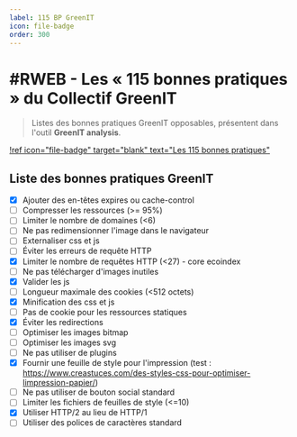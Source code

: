 ```yaml
---
label: 115 BP GreenIT
icon: file-badge
order: 300
---
```


# #RWEB - Les « 115 bonnes pratiques » du Collectif GreenIT

> Listes des bonnes pratiques GreenIT opposables, présentent dans l'outil **GreenIT analysis**.

[!ref icon="file-badge" target="blank" text="Les 115 bonnes pratiques"](https://github.com/cnumr/best-practices)

## Liste des bonnes pratiques GreenIT

- [x] Ajouter des en-têtes expires ou cache-control
- [ ] Compresser les ressources (>= 95%)
- [ ] Limiter le nombre de domaines (<6)
- [ ] Ne pas redimensionner l'image dans le navigateur
- [ ] Externaliser css et js
- [ ] Éviter les erreurs de requête HTTP
- [x] Limiter le nombre de requêtes HTTP (<27) - core ecoindex
- [ ] Ne pas télécharger d'images inutiles
- [x] Valider les js
- [ ] Longueur maximale des cookies (<512 octets)
- [x] Minification des css et js
- [ ] Pas de cookie pour les ressources statiques
- [x] Éviter les redirections
- [ ] Optimiser les images bitmap
- [ ] Optimiser les images svg
- [ ] Ne pas utiliser de plugins
- [x] Fournir une feuille de style pour l'impression (test : https://www.creastuces.com/des-styles-css-pour-optimiser-limpression-papier/)
- [ ] Ne pas utiliser de bouton social standard
- [ ] Limiter les fichiers de feuilles de style (<=10)
- [x] Utiliser HTTP/2 au lieu de HTTP/1
- [ ] Utiliser des polices de caractères standard
